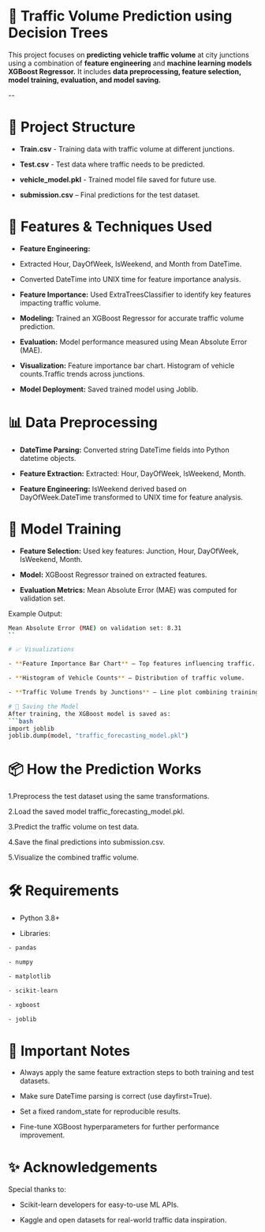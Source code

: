 # 🚗 Traffic Volume Prediction using Decision Trees

This project focuses on **predicting vehicle traffic volume** at city junctions using a combination of **feature engineering** and **machine learning models  XGBoost Regressor.** 
It includes **data preprocessing, feature selection, model training, evaluation, and model saving.**

--

# 📂 Project Structure
- **Train.csv** - Training data with traffic volume at different junctions.

- **Test.csv** - Test data where traffic needs to be predicted.

- **vehicle_model.pkl** - Trained model file saved for future use.

- **submission.csv** – Final predictions for the test dataset.

# 🔧 Features & Techniques Used

- **Feature Engineering:**

- Extracted Hour, DayOfWeek, IsWeekend, and Month from DateTime.
  
- Converted DateTime into UNIX time for feature importance analysis.

- **Feature Importance:** Used ExtraTreesClassifier to identify key features impacting traffic volume.

- **Modeling:** Trained an XGBoost Regressor for accurate traffic volume prediction.

- **Evaluation:** Model performance measured using Mean Absolute Error (MAE).

- **Visualization:** Feature importance bar chart. Histogram of vehicle counts.Traffic trends across junctions.

- **Model Deployment:** Saved trained model using Joblib.


# 📊 Data Preprocessing

- **DateTime Parsing:** Converted string DateTime fields into Python datetime objects.

- **Feature Extraction:** Extracted: Hour, DayOfWeek, IsWeekend, Month.

- **Feature Engineering:** IsWeekend derived based on DayOfWeek.DateTime transformed to UNIX time for feature analysis.

# 🧠 Model Training

- **Feature Selection:** Used key features: Junction, Hour, DayOfWeek, IsWeekend, Month.

- **Model:** XGBoost Regressor trained on extracted features.

- **Evaluation Metrics:** Mean Absolute Error (MAE) was computed for validation set.


Example Output:
```bash
Mean Absolute Error (MAE) on validation set: 8.31
``

# 📈 Visualizations

- **Feature Importance Bar Chart** – Top features influencing traffic.

- **Histogram of Vehicle Counts** – Distribution of traffic volume.

- **Traffic Volume Trends by Junctions** – Line plot combining training and prediction data.

# 💾 Saving the Model
After training, the XGBoost model is saved as:
```bash
import joblib
joblib.dump(model, "traffic_forecasting_model.pkl")
```

# 📦 How the Prediction Works

1.Preprocess the test dataset using the same transformations.

2.Load the saved model traffic_forecasting_model.pkl.

3.Predict the traffic volume on test data.

4.Save the final predictions into submission.csv.

5.Visualize the combined traffic volume.

# 🛠 Requirements
- Python 3.8+

- Libraries:
```bash
- pandas

- numpy

- matplotlib

- scikit-learn

- xgboost

- joblib
```

# 📜 Important Notes

- Always apply the same feature extraction steps to both training and test datasets.

- Make sure DateTime parsing is correct (use dayfirst=True).

- Set a fixed random_state for reproducible results.

- Fine-tune XGBoost hyperparameters for further performance improvement.



# ✨ Acknowledgements
Special thanks to:

- Scikit-learn developers for easy-to-use ML APIs.

- Kaggle and open datasets for real-world traffic data inspiration.
